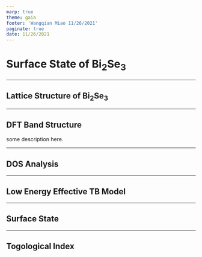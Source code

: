 ```yaml
---
marp: true
theme: gaia
footer: 'Wangqian Miao 11/26/2021'
paginate: true
date: 11/26/2021
---
```


# Surface State of Bi$_2$Se$_3$

---

## Lattice Structure of Bi$_2$Se$_3$

---

## DFT Band Structure

<!-- ![bg right w:15cm](band_dft.png) -->
some description here.

---

## DOS Analysis

---

## Low Energy Effective TB Model

---

## Surface State

---

## Togological Index